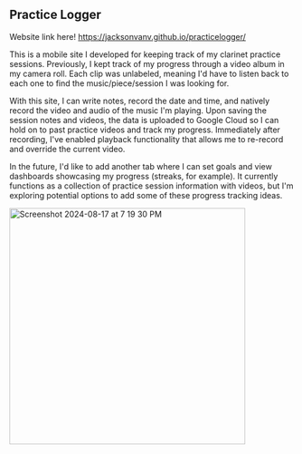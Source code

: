## Practice Logger

Website link here! https://jacksonvanv.github.io/practicelogger/

This is a mobile site I developed for keeping track of my clarinet practice sessions. Previously, I kept track of my progress through a video album in my camera roll. Each clip was unlabeled, meaning I'd have to listen back to each one to find the music/piece/session I was looking for.

With this site, I can write notes, record the date and time, and natively record the video and audio of the music I'm playing. Upon saving the session notes and videos, the data is uploaded to Google Cloud so I can hold on to past practice videos and track my progress. Immediately after recording, I've enabled playback functionality that allows me to re-record and override the current video.

In the future, I'd like to add another tab where I can set goals and view dashboards showcasing my progress (streaks, for example). It currently functions as a collection of practice session information with videos, but I'm exploring potential options to add some of these progress tracking ideas.

<img width="417" alt="Screenshot 2024-08-17 at 7 19 30 PM" src="https://github.com/user-attachments/assets/560a0f0f-339c-4ee9-a855-83aeadb41d48">
